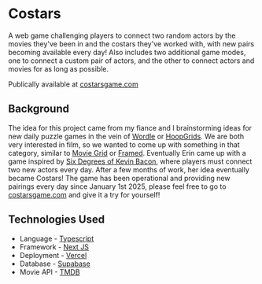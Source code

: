 # Costars

A web game challenging players to connect two random actors by the movies they've been in and the costars they've worked with, with new pairs becoming available every day! Also includes two additional game modes, one to connect a custom pair of actors, and the other to connect actors and movies for as long as possible.

Publically available at [costarsgame.com](https://costarsgame.com)

## Background
The idea for this project came from my fiance and I brainstorming ideas for new daily puzzle games in the vein of [Wordle](https://www.nytimes.com/games/wordle/index.html) or [HoopGrids](https://www.hoopgrids.com/). We are both very interested in film, so we wanted to come up with something in that category, similar to [Movie Grid](https://moviegrid.io/) or [Framed](https://framed.wtf/). Eventually Erin came up with a game inspired by [Six Degrees of Kevin Bacon](https://en.wikipedia.org/wiki/Six_Degrees_of_Kevin_Bacon), where players must connect two new actors every day. After a few months of work, her idea eventually became Costars! The game has been operational and providing new pairings every day since January 1st 2025, please feel free to go to [costarsgame.com](https://costarsgame.com) and give it a try for yourself!

## Technologies Used
- Language - [Typescript](https://www.typescriptlang.org/)
- Framework - [Next JS](https://nextjs.org/)
- Deployment - [Vercel](https://vercel.com/)
- Database - [Supabase](https://supabase.com/)
- Movie API - [TMDB](https://www.themoviedb.org/)
